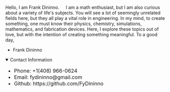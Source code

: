 Hello, I am Frank Dininno. 
$\quad$I am a math enthusiast, but I am also curious about a variety of life's subjects. You will see a lot of seemingly unrelated fields here, but they all play a vital role in engineering. In my mind, to create something, one must know their physics, chemistry, simulations, mathematics, and fabrication devices. Here, I explore these topics out of love, but with the intention of creating something meaningful. To a good day,
 - Frank Dininno

<details open> 
<summary>Contact Information</summary> 
<div style="font-size: 16px; font-weight: normal;"> 
	<ul>
		 <li>Phone: +1(408) 966-0624</li> 
		 <li>Email: fydininno@gmail.com</li> 
		 <li>Github: https://github.com/FyDininno</li> 
	</ul> 
 </div>
</details>
